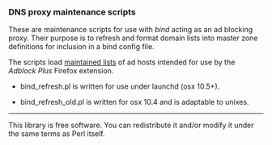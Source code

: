 ### DNS proxy maintenance scripts

These are maintenance scripts for use with *bind* acting as an ad blocking proxy.
Their purpose is to refresh and format domain lists into master zone definitions for
inclusion in a bind config file.

The scripts load [maintained lists](http://adblockplus.org/en/subscriptions) of ad hosts intended for use by the *Adblock Plus* Firefox extension.

* bind_refresh.pl is written for use under launchd (osx 10.5+).

* bind_refresh_old.pl is written for osx 10.4 and is adaptable to unixes.

***
This library is free software. You can redistribute it and/or modify it under the same terms as Perl itself.
